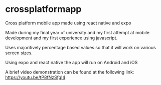 # crossplatformapp
Cross platform mobile app made using react native and expo

Made during my final year of university and my first attempt at mobile development and my first experience using javascript.

Uses majoritively percentage based values so that it will work on various screen sizes.

Using expo and react native the app will run on Android and iOS

A brief video demonstration can be found at the following link: https://youtu.be/tP8fNzSfgI4
